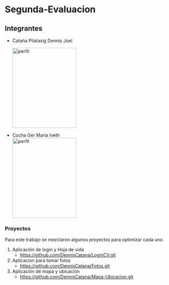 # Segunda-Evaluacion
## Integrantes
* Cataña Pilatasig Dennis Joel
  <br>

  <img src="https://github.com/DennisCatana/Segunda-Evaluacion/assets/117744033/8e26c4fb-151f-448e-9a9d-c8d8e5569fed" alt="perfil" width="200" height="250">
  <br>
* Cocha Ger Maria Iveth
  <br>
  <img src="https://github.com/DennisCatana/Segunda-Evaluacion/assets/117744033/4b76924d-4055-41b1-8f8d-452043809330" alt="perfil" width="200" height="250">
  <br>

### Proyectos
  Para este trabajo se mezclaron algunos proyectos para optimizar cada uno. <br>
1. Aplicación de login y Hoja de vida
   - https://github.com/DennisCatana/LoginCV.git <br>
2. Aplicacion para tomar fotos
   - https://github.com/DennisCatana/Fotos.git <br>
3. Aplicación de mapa y ubicación
   - https://github.com/DennisCatana/Mapa-Ubicacion.git
   
